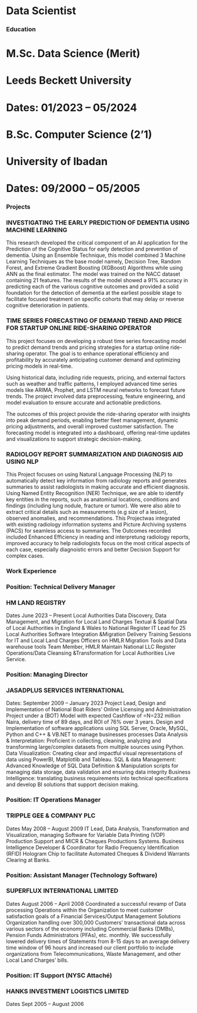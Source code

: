 
# Data Scientist


### Education

# M.Sc. Data Science (Merit)                                            
# Leeds Beckett University
# Dates: 01/2023 – 05/2024

# B.Sc. Computer Science (2’1)
# University of Ibadan
# Dates: 09/2000 – 05/2005


### Projects

### INVESTIGATING THE EARLY PREDICTION OF DEMENTIA USING MACHINE LEARNING 
This research developed the critical component of an AI application for the Prediction of the Cognitive Status for early detection and prevention of dementia. Using an Ensemble   Technique, this model combined 3 Machine Learning Techniques as the base model namely, Decision Tree, Random Forest, and Extreme Gradient Boosting (XGBoost) Algorithms while using ANN as the final estimator. The model was trained on the NACC dataset containing 21 features. The results of the model showed a 91% accuracy in predicting each of the various cognitive outcomes and provided a solid foundation for the detection of dementia at the earliest possible stage to facilitate focused treatment on specific cohorts that may delay or reverse cognitive deterioration in patients.


### TIME SERIES FORECASTING OF DEMAND TREND AND PRICE FOR STARTUP ONLINE RIDE-SHARING OPERATOR 
This project focuses on developing a robust time series forecasting model to predict demand trends and pricing strategies for a startup online ride-sharing operator. The goal is to enhance operational efficiency and profitability by accurately anticipating customer demand and optimizing pricing models in real-time.

Using historical data, including ride requests, pricing, and external factors such as weather and traffic patterns, I employed advanced time series models like ARIMA, Prophet, and LSTM neural networks to forecast future trends. The project involved data preprocessing, feature engineering, and model evaluation to ensure accurate and actionable predictions.

The outcomes of this project provide the ride-sharing operator with insights into peak demand periods, enabling better fleet management, dynamic pricing adjustments, and overall improved customer satisfaction. The forecasting model is integrated into a dashboard, offering real-time updates and visualizations to support strategic decision-making.

### RADIOLOGY REPORT SUMMARIZATION AND DIAGNOSIS AID USING NLP
This Project focuses on using Natural Language Processing (NLP) to automatically detect key information from radiology reports and generates summaries to assist radiologists in making accurate and efficient diagnosis. Using Named Entity Recognition (NER) Technique, we are able to identify key entities in the reports, such as anatomical locations, conditions and findings (including lung nodule, fracture or tumor). We were also able to extract critical details such as measurements (e.g size of a lesion), observed anomalies, and recommendations. This Projectwas integrated with existing radiology information systems and Picture Archiving systems (PACS) for seamless access to summaries. The Outcomes recorded included Enhanced Efficiency in reading and interpretung radiology reports, improved accuracy to help radiologists focus on the most critical aspects of each case, especially diagnoistic errors and better Decision Support for complex cases.

### Work Experience

### Position: Technical Delivery Manager
### HM LAND REGISTRY
Dates June 2023 – Present
 	Local Authorities Data Discovery, Data Management, and Migration for Local Land Charges      Textual & Spatial Data of Local Authorities in England & Wales to National Register
 	IT Lead for 25 Local Authorities Software Integration &Migration Delivery Training Sessions       for IT and Local Land Charges Officers on HMLR Migration Tools and Data warehouse tools 
 	Team Member, HMLR Maintain National LLC Register Operations/Data Cleansing &Transformation for Local Authorities Live Service.

### Position: Managing Director
### JASADPLUS SERVICES INTERNATIONAL
Dates: September 2009 – January 2023
 	Project Lead, Design and Implementation of National Boat Riders’ Online Licensing and Administration Project under a (BOT) Model with expected Cashflow of =N=232 million Naira, delivery time of 89 days, and    ROI of 76% over 3 years.
 	Design and Implementation of software applications using SQL Server, Oracle, MySQL,          Python and C++ & VB.NET to manage businesses processes
 	Data Analysis & Interpretation: Proficient in collecting, cleaning, analyzing and transforming large/complex datasets from multiple sources using Python.
 	Data Visualization: Creating clear and impactful visual representations of data using PowerBI, Matplotlib and Tableau.
 	SQL & data Management: Advanced Knowledge of SQL Data Definition & Manipulation scripts for managing data storage, data validation and ensuring data integrity
 	Business Intelligence: translating business requirements into technical specifications and develop BI solutions that support decision making.

### Position: IT Operations Manager
### TRIPPLE GEE & COMPANY PLC
Dates May 2008 – August 2009
 	IT Lead, Data Analysis, Transformation and Visualization, managing Software for Variable        Data Printing (VDP) Production Support and MICR & Cheques Productions Systems.
 	Business Intelligence Developer & Coordinator for Radio Frequency Identification (RFID) Hologram Chip to facilitate Automated Cheques & Dividend Warrants Clearing at Banks.

### Position: Assistant Manager (Technology Software)
### SUPERFLUX INTERNATIONAL LIMITED
Dates August 2006 – April 2008
 	Coordinated a successful revamp of Data processing Operations within the Organization to meet customer satisfaction goals of a Financial Services/Output Management Solutions Organization handling over 300,000 Customers’ transactional data across various sectors of the economy including Commercial Banks (DMBs), Pension Funds Administrators (PFAs), etc. monthly. We successfully lowered delivery times of Statements from 8-15 days to an average delivery time window of 96 hours and increased our client portfolio to include organizations from Telecommunications, Waste Management, and other Local Land Charges’ bills.

### Position: IT Support (NYSC Attaché)
### HANKS INVESTMENT LOGISTICS LIMITED
Dates Sept 2005 – August 2006

